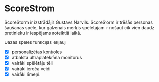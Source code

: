# ScoreStrom
ScoreStorm ir izstrādājis Gustavs Narvils.
ScoreStorm ir trēšās personas šaušanas spēle, kur galvenais mērķis spēlētājam ir nošaut cik vien daudz pretinieku  ir iespējams noteiktiā laikā.

Dažas spēles funkcijas iekļauj
-[x] personalizētas kontroles
-[x] atbalsta ultraplatekrāna monitorus
-[x] vairāki spēlētāju tēli
-[x] vairāki ieroča veidi
-[x] vairāki līmeņi.
